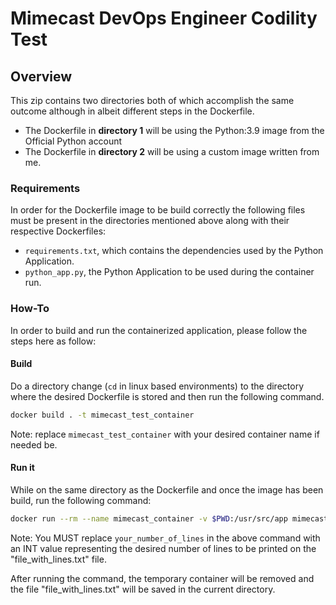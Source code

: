 # Mimecast DevOps Engineer Codility Test

## Overview

This zip contains two directories both of which accomplish the same outcome although in albeit different steps in the Dockerfile. 

- The Dockerfile in **directory 1** will be using the Python:3.9 image from the Official Python account
- The Dockerfile in **directory 2** will be using a custom image written from me. 

### Requirements

In order for the Dockerfile image to be build correctly the following files must be present in the directories mentioned above along with their respective Dockerfiles: 

- ```requirements.txt```, which contains the dependencies used by the Python Application. 
-  ```python_app.py```, the Python Application to be used during the container run. 

### How-To

In order to build and run the containerized application, please follow the steps here as follow:

#### Build

Do a directory change (`cd` in linux based environments) to the directory where the desired Dockerfile is stored and then run the following command. 

```bash
docker build . -t mimecast_test_container
```
Note: replace `mimecast_test_container` with your desired container name if needed be. 

#### Run it

While on the same directory as the Dockerfile and once the image has been build, run the following command:

```bash
docker run --rm --name mimecast_container -v $PWD:/usr/src/app mimecast_test_container your_number_of_lines
```

Note: You MUST replace `your_number_of_lines` in the above command with an INT value representing the desired number of lines to be printed on the "file_with_lines.txt" file. 

After running the command, the temporary container will be removed and the file "file_with_lines.txt" will be saved in the current directory. 
